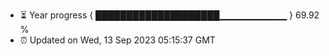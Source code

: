 - ⏳ Year progress { ████████████████████▁▁▁▁▁▁▁▁▁▁ } 69.92 %
- ⏰ Updated on Wed, 13 Sep 2023 05:15:37 GMT

